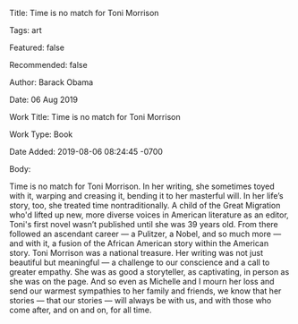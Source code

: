 Title:  Time is no match for Toni Morrison

Tags:   art

Featured: false

Recommended: false

Author: Barack Obama

Date:   06 Aug 2019

Work Title: Time is no match for Toni Morrison

Work Type: Book

Date Added: 2019-08-06 08:24:45 -0700

Body: 

Time is no match for Toni Morrison. In her writing, she sometimes toyed with it, warping and creasing it, bending it to her masterful will. In her life’s story, too, she treated time nontraditionally. A child of the Great Migration who'd lifted up new, more diverse voices in American literature as an editor, Toni's first novel wasn’t published until she was 39 years old. From there followed an ascendant career — a Pulitzer, a Nobel, and so much more — and with it, a fusion of the African American story within the American story. Toni Morrison was a national treasure. Her writing was not just beautiful but meaningful — a challenge to our conscience and a call to greater empathy. She was as good a storyteller, as captivating, in person as she was on the page. And so even as Michelle and I mourn her loss and send our warmest sympathies to her family and friends, we know that her stories — that our stories — will always be with us, and with those who come after, and on and on, for all time.

